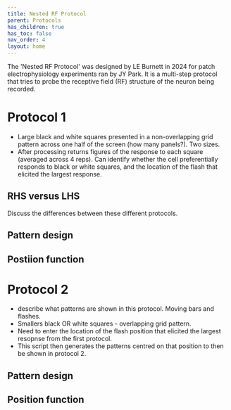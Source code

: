 ```yaml
---
title: Nested RF Protocol
parent: Protocols
has_children: true
has_toc: false
nav_order: 4
layout: home
---
```


The 'Nested RF Protocol' was designed by LE Burnett in 2024 for patch electrophysiology experiments ran by JY Park. It is a multi-step protocol that tries to probe the receptive field (RF) structure of the neuron being recorded. 


# Protocol 1 
- Large black and white squares presented in a non-overlapping grid pattern across one half of the screen (how many panels?). Two sizes. 
- After processing returns figures of the response to each square (averaged across 4 reps). Can identify whether the cell preferentially responds to black or white squares, and the location of the flash that elicited the largest response.

## RHS versus LHS 
Discuss the differences between these different protocols.

## Pattern design

## Postiion function


# Protocol 2
- describe what patterns are shown in this protocol. Moving bars and flashes.
- Smallers black OR white squares - overlapping grid pattern. 
- Need to enter the location of the flash position that elicited the largest resopnse from the first protocol.
- This script then generates the patterns centred on that position to then be shown in protocol 2. 

## Pattern design

## Position function

